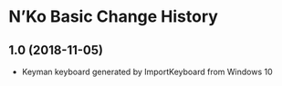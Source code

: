N’Ko Basic Change History
====================

1.0 (2018-11-05)
----------------
* Keyman keyboard generated by ImportKeyboard from Windows 10 

